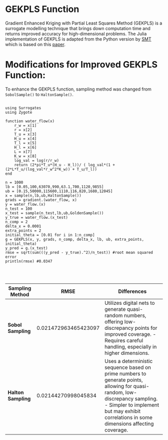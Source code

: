 # GEKPLS Function

Gradient Enhanced Kriging with Partial Least Squares Method (GEKPLS) is a surrogate modelling technique that brings down computation time and returns improved accuracy for high-dimensional problems. The Julia implementation of GEKPLS is adapted from the Python version by [SMT](https://github.com/SMTorg) which is based on this [paper](https://arxiv.org/pdf/1708.02663.pdf).  

# Modifications for Improved GEKPLS Function:

To enhance the GEKPLS function, sampling method was changed from ```SobolSample()``` to ```HaltonSample()```.


```@example gekpls_water_flow

using Surrogates
using Zygote

function water_flow(x)
    r_w = x[1]
    r = x[2]
    T_u = x[3]
    H_u = x[4]
    T_l = x[5]
    H_l = x[6]
    L = x[7]
    K_w = x[8]
    log_val = log(r/r_w)
    return (2*pi*T_u*(H_u - H_l))/ ( log_val*(1 + (2*L*T_u/(log_val*r_w^2*K_w)) + T_u/T_l))
end

n = 1000
lb = [0.05,100,63070,990,63.1,700,1120,9855]
ub = [0.15,50000,115600,1110,116,820,1680,12045]
x = sample(n,lb,ub,HaltonSample())
grads = gradient.(water_flow, x)
y = water_flow.(x)
n_test = 100 
x_test = sample(n_test,lb,ub,GoldenSample()) 
y_true = water_flow.(x_test)
n_comp = 2
delta_x = 0.0001
extra_points = 2
initial_theta = [0.01 for i in 1:n_comp]
g = GEKPLS(x, y, grads, n_comp, delta_x, lb, ub, extra_points, initial_theta)
y_pred = g.(x_test)
rmse = sqrt(sum(((y_pred - y_true).^2)/n_test)) #root mean squared error
println(rmse) #0.0347
```

<br>
<br>



| **Sampling Method** | **RMSE**                | **Differences**                                                                                                                                                                                                                                                                                     |
|----------------------|--------------------------|---------------------------------------------------------------------------------------------------------------------------------------------------------------------------------------------------------------------------------------------------------------------------------------------------|
| **Sobol Sampling**               | 0.021472963465423097 | Utilizes digital nets to generate quasi-random numbers, offering low-discrepancy points for improved coverage. - Requires careful handling, especially in higher dimensions.                                                                                                                      |
| **Halton Sampling**               | 0.02144270998045834  | Uses a deterministic sequence based on prime numbers to generate points, allowing for quasi-random, low-discrepancy sampling. - Simpler to implement but may exhibit correlations in some dimensions affecting coverage.                                                                               |

